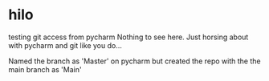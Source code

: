 # hilo
testing git access from pycharm
Nothing to see here.  Just horsing about with pycharm and git like you do...

Named the branch as 'Master' on pycharm but created the repo with the the main branch as 'Main'

